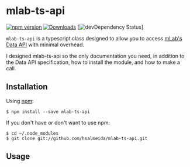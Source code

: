 # mlab-ts-api
[![npm version](https://badge.fury.io/js/mlab-ts-api.svg)](https://badge.fury.io/js/mlab-ts-api)
[![Downloads](https://img.shields.io/npm/dm/mlab-ts-api.svg)](https://www.npmjs.com/package/mlab-ts-api)
[![devDependency Status](https://david-dm.org/hsalmeida/mlab-ts-api.svg)]

`mlab-ts-api` is a typescript class designed to allow you to access [mLab's Data API](http://docs.mlab.com/data-api/#reference) with minimal overhead.

I designed mlab-ts-api so the only documentation you need, in addition to the Data API specification, how to install the module, and how to make a call.

## Installation

Using [npm](https://www.npmjs.com/):

    $ npm install --save mlab-ts-api

If you don't have or don't want to use npm:

    $ cd ~/.node_modules
    $ git clone git://github.com/hsalmeida/mlab-ts-api.git

## Usage

